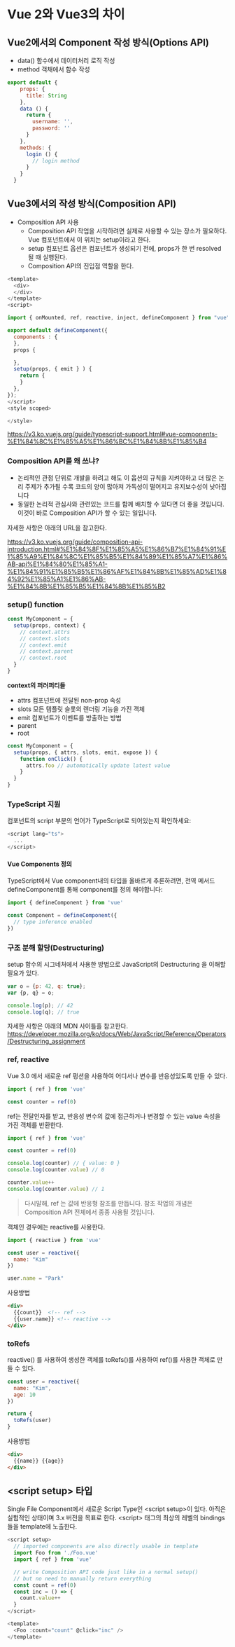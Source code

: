 # Vue 2와 Vue3의 차이 

## Vue2에서의 Component 작성 방식(Options API)
* data() 함수에서 데이터처리 로직 작성 
* method 객채에서 함수 작성

```javascript
export default {
    props: {
      title: String
    },
    data () {
      return {
        username: '',
        password: ''
      }
    },
    methods: {
      login () {
        // login method
      }
    }
  }
```

## Vue3에서의 작성 방식(Composition API)

* Composition API 사용 
  * Composition API 작업을 시작하려면 실제로 사용할 수 있는 장소가 필요하다. Vue 컴포넌트에서 이 위치는 setup이라고 한다.
  * setup 컴포넌트 옵션은 컴포넌트가 생성되기 전에, props가 한 번 resolved 될 때 실행된다.
  * Composition API의 진입점 역할을 한다.


```javascript
<template>
  <div>
  </div>
</template>
<script>

import { onMounted, ref, reactive, inject, defineComponent } from "vue";

export default defineComponent({
  components : {
  },
  props {

  },
  setup(props, { emit } ) {
    return { 
    }
  },
});
</script>
<style scoped>

</style>
```

https://v3.ko.vuejs.org/guide/typescript-support.html#vue-components-%E1%84%8C%E1%85%A5%E1%86%BC%E1%84%8B%E1%85%B4


### Composition API를 왜 쓰냐? 

* 논리적인 관점 단위로 개발을 하려고 해도 이 옵션의 규칙을 지켜야하고 더 많은 논리 주제가 추가될 수록 코드의 양이 많아져 가독성이 떨어지고 유지보수성이 낮아집니다
* 동일한 논리적 관심사와 관련있는 코드를 함께 배치할 수 있다면 더 좋을 것입니다. 이것이 바로 Composition API가 할 수 있는 일입니다.


자세한 사항은 아래의 URL을 참고한다. 


https://v3.ko.vuejs.org/guide/composition-api-introduction.html#%E1%84%8F%E1%85%A5%E1%86%B7%E1%84%91%E1%85%A9%E1%84%8C%E1%85%B5%E1%84%89%E1%85%A7%E1%86%AB-api%E1%84%80%E1%85%A1-%E1%84%91%E1%85%B5%E1%86%AF%E1%84%8B%E1%85%AD%E1%84%92%E1%85%A1%E1%86%AB-%E1%84%8B%E1%85%B5%E1%84%8B%E1%85%B2



### setup() function 


```javascript
const MyComponent = {
  setup(props, context) {
    // context.attrs    
    // context.slots    
    // context.emit    
    // context.parent    
    // context.root
  }
}
```




**context의 퍼러퍼티들**
* attrs 
컴포넌트에 전달된 non-prop 속성
* slots
모든 템플릿 슬롯의 렌더링 기능을 가진 객체 
* emit
컴포넌트가 이벤트를 방출하는 방법
* parent
* root



```javascript
const MyComponent = {
  setup(props, { attrs, slots, emit, expose }) {
    function onClick() {
      attrs.foo // automatically update latest value
    }
  }
}
```


### TypeScript 지원 

컴포넌트의 script 부분의 언어가 TypeScript로 되어있는지 확인하세요:

```javascript
<script lang="ts">
  ...
</script>
```

#### Vue Components 정의 
TypeScript에서 Vue component내의 타입을 올바르게 추론하려면, 전역 메서드 defineComponent를 통해 component를 정의 해야합니다:


```javascript 
import { defineComponent } from 'vue'

const Component = defineComponent({
  // type inference enabled
})
```



### 구조 분해 할당(Destructuring)
setup 함수의 시그네처에서 사용한 방법으로 JavaScript의 Destructuring 을 이해할 필요가 있다. 

```javascript
var o = {p: 42, q: true};
var {p, q} = o;

console.log(p); // 42
console.log(q); // true
```

자세한 사항은 아래의 MDN 사이틀흘 참고한다. 
https://developer.mozilla.org/ko/docs/Web/JavaScript/Reference/Operators/Destructuring_assignment



### ref, reactive 

Vue 3.0 에서 새로운 ref 펑션을 사용하여 어디서나 변수를 반응성있도록 만들 수 있다. 

```javascript
import { ref } from 'vue'

const counter = ref(0)
```

ref는 전달인자를 받고, 반응성 변수의 값에 접근하거나 변경할 수 있는 value 속성을 가진 객체를 반환한다. 
```javascript
import { ref } from 'vue'

const counter = ref(0)

console.log(counter) // { value: 0 }
console.log(counter.value) // 0

counter.value++
console.log(counter.value) // 1
```


> 다시말해, ref 는 값에 반응형 참조를 만듭니다. 참조 작업의 개념은 Composition API 전체에서 종종 사용될 것입니다.


객체인 경우에는 reactive를 사용한다. 
```javascript
import { reactive } from 'vue'

const user = reactive({
  name: "Kim" 
})

user.name = "Park" 
```

사용방법

```html
<div>
  {{count}}  <!-- ref -->
  {{user.name}} <!-- reactive -->
</div>
```


### toRefs 

reactive() 를 사용하여 생성한 객체를 toRefs()를 사용하여 ref()를 사용한 객체로 만들 수 있다. 
```javascript
const user = reactive({ 
  name: "Kim", 
  age: 10 
})

return { 
  toRefs(user)
}
```
사용방법
```html
<div>
  {{name}} {{age}}
</div>
```





## \<script setup\> 타입
Single File Component에서 새로운 Script Type인 \<script setup\>이 있다. 아직은 실험적인 상태이며 3.x 버전을 목표로 한다.
\<script\> 태그의 최상의 레벨의 bindings들을 template에 노출한다.


```javascript
<script setup>
  // imported components are also directly usable in template
  import Foo from './Foo.vue'
  import { ref } from 'vue'

  // write Composition API code just like in a normal setup()
  // but no need to manually return everything
  const count = ref(0)
  const inc = () => {
    count.value++
  }
</script>

<template>
  <Foo :count="count" @click="inc" />
</template>
```













